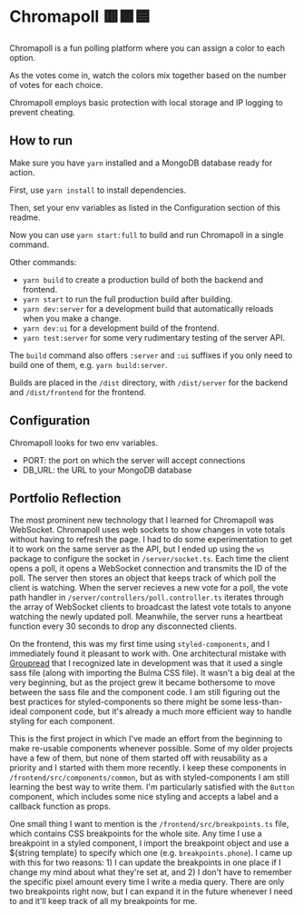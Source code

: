 # Chromapoll 🟥🟩🟦

Chromapoll is a fun polling platform where you can assign a color to each option.

As the votes come in, watch the colors mix together based on the number of votes for each choice.

Chromapoll employs basic protection with local storage and IP logging to prevent cheating.

## How to run

Make sure you have `yarn` installed and a MongoDB database ready for action.

First, use `yarn install` to install dependencies.

Then, set your env variables as listed in the Configuration section of this readme.

Now you can use `yarn start:full` to build and run Chromapoll in a single command.

Other commands:

* `yarn build` to create a production build of both the backend and frontend.
* `yarn start` to run the full production build after building.
* `yarn dev:server` for a development build that automatically reloads when you make a change.
* `yarn dev:ui` for a development build of the frontend.
* `yarn test:server` for some very rudimentary testing of the server API.

The `build` command also offers `:server` and `:ui` suffixes if you only need to build one of them, e.g. `yarn build:server`.

Builds are placed in the `/dist` directory, with `/dist/server` for the backend and `/dist/frontend` for the frontend.

## Configuration

Chromapoll looks for two env variables.

* PORT: the port on which the server will accept connections
* DB_URL: the URL to your MongoDB database

## Portfolio Reflection

The most prominent new technology that I learned for Chromapoll was WebSocket. Chromapoll uses web sockets to show changes in vote totals without having to refresh the page. I had to do some experimentation to get it to work on the same server as the API, but I ended up using the `ws` package to configure the socket in `/server/socket.ts`. Each time the client opens a poll, it opens a WebSocket connection and transmits the ID of the poll. The server then stores an object that keeps track of which poll the client is watching. When the server recieves a new vote for a poll, the vote path handler in `/server/controllers/poll.controller.ts` iterates through the array of WebSocket clients to broadcast the latest vote totals to anyone watching the newly updated poll. Meanwhile, the server runs a heartbeat function every 30 seconds to drop any disconnected clients.

On the frontend, this was my first time using `styled-components`, and I immediately found it pleasant to work with. One architectural mistake with [Groupread](https://github.com/mythmakerseven/groupread) that I recognized late in development was that it used a single sass file (along with importing the Bulma CSS file). It wasn't a big deal at the very beginning, but as the project grew it became bothersome to move between the sass file and the component code. I am still figuring out the best practices for styled-components so there might be some less-than-ideal component code, but it's already a much more efficient way to handle styling for each component.

This is the first project in which I've made an effort from the beginning to make re-usable components whenever possible. Some of my older projects have a few of them, but none of them started off with reusability as a priority and I started with them more recently. I keep these components in `/frontend/src/components/common`, but as with styled-components I am still learning the best way to write them. I'm particularly satisfied with the `Button` component, which includes some nice styling and accepts a label and a callback function as props.

One small thing I want to mention is the `/frontend/src/breakpoints.ts` file, which contains CSS breakpoints for the whole site. Any time I use a breakpoint in a styled component, I import the breakpoint object and use a ${string template} to specify which one (e.g. `breakpoints.phone`). I came up with this for two reasons: 1) I can update the breakpoints in one place if I change my mind about what they're set at, and 2) I don't have to remember the specific pixel amount every time I write a media query. There are only two breakpoints right now, but I can expand it in the future whenever I need to and it'll keep track of all my breakpoints for me.